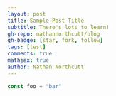 ```yaml
---
layout: post
title: Sample Post Title
subtitle: There's lots to learn!
gh-repo: nathannorthcutt/blog
gh-badge: [star, fork, follow]
tags: [test]
comments: true
mathjax: true
author: Nathan Northcutt
---
```


```typescript
const foo = "bar"
```
